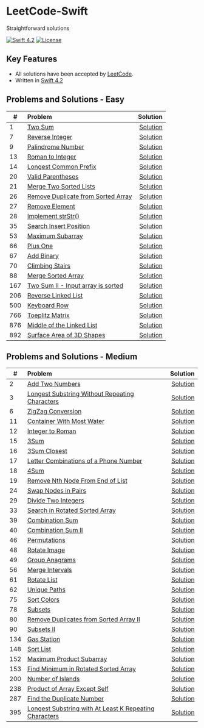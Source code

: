 # LeetCode-Swift 
Straightforward solutions

[![Swift 4.2](https://img.shields.io/badge/Swift-4.2-orange.svg?style=flat)](https://developer.apple.com/swift/)
[![License](https://img.shields.io/github/license/mashape/apistatus.svg)](https://github.com/twho/LeetCode-Swift/blob/master/LICENSE)

## Key Features
- All solutions have been accepted by [LeetCode](https://leetcode.com/problemset/all/).
- Written in [Swift 4.2](https://swift.org/blog/swift-4-2-released/)

## Problems and Solutions - Easy
| #    | Problem           | Solution  |
| ---- |:-------------| -----:|
| 1 |[Two Sum](https://leetcode.com/problems/two-sum/description/)   | [Solution](https://github.com/twho/LeetCode-Swift/blob/master/Easy/0001-TwoSum.playground/Contents.swift)|
| 7 | [Reverse Integer](https://leetcode.com/problems/reverse-integer/description/) | [Solution](https://github.com/twho/LeetCode-Swift/blob/master/Easy/0007-ReverseInteger%2B0069-Sqrtx.playground/Contents.swift) |
| 9 | [Palindrome Number](https://leetcode.com/problems/palindrome-number/description/) | [Solution](https://github.com/twho/LeetCode-Swift/blob/master/Easy/0009-PalindromeNumber.playground/Contents.swift)|
| 13 | [Roman to Integer](https://leetcode.com/problems/roman-to-integer/) | [Solution](https://github.com/twho/LeetCode-Swift/blob/master/Easy/0013-RomanToInteger.playground/Contents.swift) |
| 14 | [Longest Common Prefix](https://leetcode.com/problems/longest-common-prefix/description/) | [Solution](https://github.com/twho/LeetCode-Swift/blob/master/Easy/0014-LongestCommonPrefix.playground/Contents.swift)|
| 20 | [Valid Parentheses](https://leetcode.com/problems/valid-parentheses/) | [Solution](https://github.com/twho/LeetCode-Swift/blob/master/Easy/0020-ValidParentheses.playground/Contents.swift) |
| 21 | [Merge Two Sorted Lists](https://leetcode.com/problems/merge-two-sorted-lists/description/) | [Solution](https://github.com/twho/LeetCode-Swift/blob/master/Easy/0021-MergeTwoSortedLists.playground/Contents.swift)|
| 26 | [Remove Duplicate from Sorted Array](https://leetcode.com/problems/remove-duplicates-from-sorted-array/) | [Solution](https://github.com/twho/LeetCode-Swift/blob/master/Easy/0026-RemoveDuplicatesfromSortedArray.playground/Contents.swift) |
| 27 | [Remove Element](https://leetcode.com/problems/remove-element/) | [Solution](https://github.com/twho/LeetCode-Swift/blob/master/Easy/0027-RemoveElement.playground/Contents.swift)|
| 28 | [Implement strStr()](https://leetcode.com/problems/implement-strstr/description/) | [Solution](https://github.com/twho/LeetCode-Swift/blob/master/Easy/0028-ImplementstrStr().playground/Contents.swift)|
| 35 | [Search Insert Position](https://leetcode.com/problems/search-insert-position/) | [Solution](https://github.com/twho/LeetCode-Swift/blob/master/Easy/0035-SearchInsertPosition.playground/Contents.swift) |
| 53 | [Maximum Subarray](https://leetcode.com/problems/maximum-subarray/description/) | [Solution](https://github.com/twho/LeetCode-Swift/blob/master/Easy/0053-MaximumSubarray.playground/Contents.swift)|
| 66 | [Plus One](https://leetcode.com/problems/plus-one/) | [Solution](https://github.com/twho/LeetCode-Swift/blob/master/Easy/0066-PlusOne.playground/Contents.swift) |
| 67 | [Add Binary](https://leetcode.com/problems/add-binary/description/) | [Solution](https://github.com/twho/LeetCode-Swift/blob/master/Easy/0067-AddBinary.playground/Contents.swift)|
| 70 | [Climbing Stairs](https://leetcode.com/problems/climbing-stairs/description/) | [Solution](https://github.com/twho/LeetCode-Swift/blob/master/Easy/0070-ClimbingStairs.playground/Contents.swift) |
| 88 | [Merge Sorted Array](https://leetcode.com/problems/merge-sorted-array/description/) | [Solution](https://github.com/twho/LeetCode-Swift/blob/master/Easy/0088-MergeSortedArray.playground/Contents.swift)|
| 167 | [Two Sum II - Input array is sorted](https://leetcode.com/problems/two-sum-ii-input-array-is-sorted/description/) | [Solution](https://github.com/twho/LeetCode-Swift/blob/master/Easy/0167-TwoSumII.playground/Contents.swift) |
| 206 | [Reverse Linked List](https://leetcode.com/problems/reverse-linked-list/description/) | [Solution](https://github.com/twho/LeetCode-Swift/blob/master/Easy/0206-ReverseLinkedList.playground/Contents.swift)|
| 500 | [Keyboard Row](https://leetcode.com/problems/keyboard-row/description/) | [Solution](https://github.com/twho/LeetCode-Swift/blob/master/Easy/0500-KeyboardRow.playground/Contents.swift) |
| 766 | [Toeplitz Matrix](https://leetcode.com/problems/toeplitz-matrix/description/) | [Solution](https://github.com/twho/LeetCode-Swift/blob/master/Easy/0766-ToeplitzMatrix.playground/Contents.swift)|
| 876 | [Middle of the Linked List](https://leetcode.com/problems/middle-of-the-linked-list/description/) | [Solution](https://github.com/twho/LeetCode-Swift/blob/master/Easy/0876-MiddleOfTheLinkedList.playground/Contents.swift) |
| 892 | [Surface Area of 3D Shapes](https://leetcode.com/problems/surface-area-of-3d-shapes/description/) | [Solution](https://github.com/twho/LeetCode-Swift/blob/master/Easy/0892-SurfaceAreaOf3DShapes.playground/Contents.swift) |

## Problems and Solutions - Medium
| #    | Problem           | Solution  |
| ---- |:-------------| -----:|
| 2 | [Add Two Numbers](https://leetcode.com/problems/add-two-numbers/description/) | [Solution](https://github.com/twho/LeetCode-Swift/blob/master/Medium/0002-AddTwoNumbers.playground/Contents.swift)|
| 3 | [Longest Substring Without Repeating Characters](https://leetcode.com/problems/longest-substring-without-repeating-characters/) | [Solution](https://github.com/twho/LeetCode-Swift/blob/master/Medium/0003-LongestSubstringWithoutRepeatingCharacters.playground/Contents.swift) |
| 6 | [ZigZag Conversion](https://leetcode.com/problems/zigzag-conversion/) | [Solution](https://github.com/twho/LeetCode-Swift/blob/master/Medium/0006-ZigZagConversion.playground/Contents.swift)|
| 11 | [Container With Most Water](https://leetcode.com/problems/container-with-most-water/description/) | [Solution](https://github.com/twho/LeetCode-Swift/blob/master/Medium/0003-LongestSubstringWithoutRepeatingCharacters.playground/Contents.swift) |
| 12 | [Integer to Roman](https://leetcode.com/problems/integer-to-roman/) | [Solution](https://github.com/twho/LeetCode-Swift/tree/master/Medium/0012-IntegerToRoman.playground/Contents.swift)|
| 15 | [3Sum](https://leetcode.com/problems/3sum/description/) | [Solution](https://github.com/twho/LeetCode-Swift/tree/master/Medium/0015-3Sum.playground/Contents.swift) |
| 16 | [3Sum Closest](https://leetcode.com/problems/3sum-closest/description/) | [Solution](https://github.com/twho/LeetCode-Swift/tree/master/Medium/0016-3SumClosest.playground/Contents.swift)|
| 17 | [Letter Combinations of a Phone Number](https://leetcode.com/problems/letter-combinations-of-a-phone-number/description/) | [Solution](https://github.com/twho/LeetCode-Swift/tree/master/Medium/0017-LetterCombinationsOfAPhoneNumber.playground/Contents.swift) |
| 18 | [4Sum](https://leetcode.com/problems/4sum/description/) | [Solution](https://github.com/twho/LeetCode-Swift/tree/master/Medium/0018-4Sum.playground/Contents.swift)|
| 19 | [Remove Nth Node From End of List](https://leetcode.com/problems/remove-nth-node-from-end-of-list/description/) | [Solution](https://github.com/twho/LeetCode-Swift/tree/master/Medium/0019-RemoveNthNodeFromEndofList.playground/Contents.swift) |
| 24 | [Swap Nodes in Pairs](https://leetcode.com/problems/swap-nodes-in-pairs/) | [Solution](https://github.com/twho/LeetCode-Swift/tree/master/Medium/0024-SwapNodesInPairs.playground/Contents.swift)|
| 29 | [Divide Two Integers](https://leetcode.com/problems/divide-two-integers/description/) | [Solution](https://github.com/twho/LeetCode-Swift/tree/master/Medium/0029-DivideTwoIntegers.playground/Contents.swift) |
| 33 | [Search in Rotated Sorted Array](https://leetcode.com/problems/search-in-rotated-sorted-array/description/) | [Solution](https://github.com/twho/LeetCode-Swift/tree/master/Medium/0033-SearchInRotatedSortedArray.playground/Contents.swift)|
| 39 | [Combination Sum](https://leetcode.com/problems/combination-sum/) | [Solution](https://github.com/twho/LeetCode-Swift/tree/master/Medium/0039-CombinationSum.playground/Contents.swift) |
| 40 | [Combination Sum II](https://leetcode.com/problems/combination-sum-ii/) | [Solution](https://github.com/twho/LeetCode-Swift/tree/master/Medium/0040-CombinationSumII.playground/Contents.swift)|
| 46 | [Permutations](https://leetcode.com/problems/permutations/description/) | [Solution](https://github.com/twho/LeetCode-Swift/tree/master/Medium/0046-Permutations.playground/Contents.swift) |
| 48 | [Rotate Image](https://leetcode.com/problems/rotate-image/description/) | [Solution](https://github.com/twho/LeetCode-Swift/tree/master/Medium/0048-RotateImage.playground/Contents.swift)|
| 49 | [Group Anagrams](https://leetcode.com/problems/group-anagrams/description/) | [Solution](https://github.com/twho/LeetCode-Swift/tree/master/Medium/0049-GroupAnagrams.playground/Contents.swift) |
| 56 | [Merge Intervals](https://leetcode.com/problems/merge-intervals/description/) | [Solution](https://github.com/twho/LeetCode-Swift/tree/master/Medium/0056-MergeIntervals.playground/Contents.swift)|
| 61 | [Rotate List](https://leetcode.com/problems/rotate-list/description/) | [Solution](https://github.com/twho/LeetCode-Swift/tree/master/Medium/0061-RotateList.playground/Contents.swift) |
| 62 | [Unique Paths](https://leetcode.com/problems/unique-paths/description/) | [Solution](https://github.com/twho/LeetCode-Swift/tree/master/Medium/0062-UniquePaths.playground/Contents.swift)|
| 75 | [Sort Colors](https://leetcode.com/problems/sort-colors/description/) | [Solution](https://github.com/twho/LeetCode-Swift/tree/master/Medium/0075-SortColors.playground/Contents.swift) |
| 78 | [Subsets](https://leetcode.com/problems/subsets/description/) | [Solution](https://github.com/twho/LeetCode-Swift/tree/master/Medium/0078-Subsets.playground/Contents.swift)|
| 80 | [Remove Duplicates from Sorted Array II](https://leetcode.com/problems/remove-duplicates-from-sorted-array-ii/) | [Solution](https://github.com/twho/LeetCode-Swift/tree/master/Medium/0080-RemoveDuplicatesFromSortedArrayII.playground/Contents.swift) |
| 90 | [Subsets II](https://leetcode.com/problems/subsets-ii/description/) | [Solution](https://github.com/twho/LeetCode-Swift/tree/master/Medium/0090-SubsetsII.playground/Contents.swift)|
| 134 | [Gas Station](https://leetcode.com/problems/gas-station/description/) | [Solution](https://github.com/twho/LeetCode-Swift/tree/master/Medium/0134-GasStation.playground/Contents.swift) |
| 148 | [Sort List](https://leetcode.com/problems/sort-list/description/) | [Solution](https://github.com/twho/LeetCode-Swift/tree/master/Medium/0148-SortList.playground/Contents.swift)|
| 152 | [Maximum Product Subarray](https://leetcode.com/problems/maximum-product-subarray/description/) | [Solution](https://github.com/twho/LeetCode-Swift/tree/master/Medium/0152-MaximumProductSubarray.playground/Contents.swift) |
| 153 | [Find Minimum in Rotated Sorted Array](https://leetcode.com/problems/find-minimum-in-rotated-sorted-array/description/) | [Solution](https://github.com/twho/LeetCode-Swift/tree/master/Medium/0153-FindMinimumInRotatedSortedArray.playground/Contents.swift)|
| 200 | [Number of Islands](https://leetcode.com/problems/number-of-islands/description/) | [Solution](https://github.com/twho/LeetCode-Swift/tree/master/Medium/0200-NumberOfIslands.playground/Contents.swift) |
| 238 | [Product of Array Except Self](https://leetcode.com/problems/product-of-array-except-self/description/) | [Solution](https://github.com/twho/LeetCode-Swift/tree/master/Medium/0238-ProductOfArrayExceptSelf.playground/Contents.swift)|
| 287 | [Find the Duplicate Number](https://leetcode.com/problems/find-the-duplicate-number/description/) | [Solution](https://github.com/twho/LeetCode-Swift/tree/master/Medium/0287-FindTheDuplicateNumber.playground/Contents.swift) |
| 395 | [Longest Substring with At Least K Repeating Characters](https://leetcode.com/problems/longest-substring-with-at-least-k-repeating-characters/description/) | [Solution](https://github.com/twho/LeetCode-Swift/tree/master/Medium/0395-LongestSubstringwithAtLeastKRepeatingCharacters.playground/Contents.swift)| 
